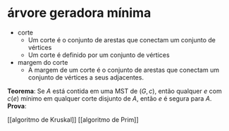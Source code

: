 # árvore geradora mínima

- corte
  - Um corte é o conjunto de arestas que conectam um conjunto de vértices 
  - Um corte é definido por um conjunto de vértices
- margem do corte
  - A margem de um corte é o conjunto de arestas que conectam um conjunto de vértices a seus adjacentes.

**Teorema**: Se $A$ está contida em uma MST de $(G,c)$, então qualquer $e$ com $c(e)$ mínimo em qualquer corte disjunto de $A$, então $e$ é segura para $A$.
**Prova**:

[[algoritmo de Kruskal]]
[[algoritmo de Prim]]